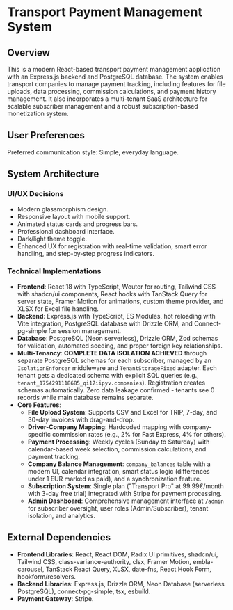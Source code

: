 # Transport Payment Management System

## Overview

This is a modern React-based transport payment management application with an Express.js backend and PostgreSQL database. The system enables transport companies to manage payment tracking, including features for file uploads, data processing, commission calculations, and payment history management. It also incorporates a multi-tenant SaaS architecture for scalable subscriber management and a robust subscription-based monetization system.

## User Preferences

Preferred communication style: Simple, everyday language.

## System Architecture

### UI/UX Decisions
- Modern glassmorphism design.
- Responsive layout with mobile support.
- Animated status cards and progress bars.
- Professional dashboard interface.
- Dark/light theme toggle.
- Enhanced UX for registration with real-time validation, smart error handling, and step-by-step progress indicators.

### Technical Implementations
- **Frontend**: React 18 with TypeScript, Wouter for routing, Tailwind CSS with shadcn/ui components, React hooks with TanStack Query for server state, Framer Motion for animations, custom theme provider, and XLSX for Excel file handling.
- **Backend**: Express.js with TypeScript, ES Modules, hot reloading with Vite integration, PostgreSQL database with Drizzle ORM, and Connect-pg-simple for session management.
- **Database**: PostgreSQL (Neon serverless), Drizzle ORM, Zod schemas for validation, automated seeding, and proper foreign key relationships.
- **Multi-Tenancy**: **COMPLETE DATA ISOLATION ACHIEVED** through separate PostgreSQL schemas for each subscriber, managed by an `IsolationEnforcer` middleware and `TenantStorageFixed` adapter. Each tenant gets a dedicated schema with explicit SQL queries (e.g., `tenant_1754291118685_qi17iipyv.companies`). Registration creates schemas automatically. Zero data leakage confirmed - tenants see 0 records while main database remains separate.
- **Core Features**:
    - **File Upload System**: Supports CSV and Excel for TRIP, 7-day, and 30-day invoices with drag-and-drop.
    - **Driver-Company Mapping**: Hardcoded mapping with company-specific commission rates (e.g., 2% for Fast Express, 4% for others).
    - **Payment Processing**: Weekly cycles (Sunday to Saturday) with calendar-based week selection, commission calculations, and payment tracking.
    - **Company Balance Management**: `company_balances` table with a modern UI, calendar integration, smart status logic (differences under 1 EUR marked as paid), and a synchronization feature.
    - **Subscription System**: Single plan ("Transport Pro" at 99.99€/month with 3-day free trial) integrated with Stripe for payment processing.
    - **Admin Dashboard**: Comprehensive management interface at `/admin` for subscriber oversight, user roles (Admin/Subscriber), tenant isolation, and analytics.

## External Dependencies

- **Frontend Libraries**: React, React DOM, Radix UI primitives, shadcn/ui, Tailwind CSS, class-variance-authority, clsx, Framer Motion, embla-carousel, TanStack React Query, XLSX, date-fns, React Hook Form, hookform/resolvers.
- **Backend Libraries**: Express.js, Drizzle ORM, Neon Database (serverless PostgreSQL), connect-pg-simple, tsx, esbuild.
- **Payment Gateway**: Stripe.